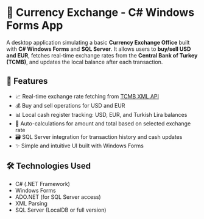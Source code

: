 # 💱 Currency Exchange - C# Windows Forms App

A desktop application simulating a basic **Currency Exchange Office** built with **C# Windows Forms** and **SQL Server**. It allows users to **buy/sell USD and EUR**, fetches real-time exchange rates from the **Central Bank of Turkey (TCMB)**, and updates the local balance after each transaction.

## 🌟 Features

- 📈 Real-time exchange rate fetching from [TCMB XML API](https://www.tcmb.gov.tr/kurlar/today.xml)
- 💰 Buy and sell operations for USD and EUR
- 📊 Local cash register tracking: USD, EUR, and Turkish Lira balances
- 🧮 Auto-calculations for amount and total based on selected exchange rate
- 🗃️ SQL Server integration for transaction history and cash updates
- ✨ Simple and intuitive UI built with Windows Forms

## 🛠️ Technologies Used

- C# (.NET Framework)
- Windows Forms
- ADO.NET (for SQL Server access)
- XML Parsing
- SQL Server (LocalDB or full version)
